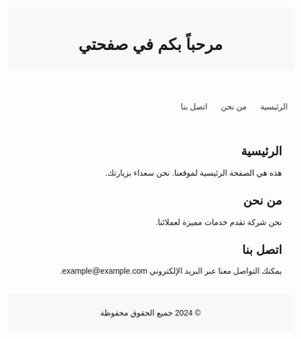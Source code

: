 <!DOCTYPE html>
<html lang="ar">
<head>
    <meta charset="UTF-8">
    <meta name="viewport" content="width=device-width, initial-scale=1.0">
    <title>صفحة ويب بسيطة</title>
    <style>
        body {
            font-family: Arial, sans-serif;
            direction: rtl;
            text-align: right;
        }
        header, footer {
            background-color: #f8f8f8;
            padding: 10px;
            text-align: center;
        }
        main {
            padding: 20px;
        }
        nav {
            margin: 10px 0;
        }
        nav a {
            margin: 0 10px;
            text-decoration: none;
            color: #333;
        }
    </style>
</head>
<body>
    <header>
        <h1>مرحباً بكم في صفحتي</h1>
    </header>
    <nav>
        <a href="#home">الرئيسية</a>
        <a href="#about">من نحن</a>
        <a href="#contact">اتصل بنا</a>
    </nav>
    <main>
        <section id="home">
            <h2>الرئيسية</h2>
            <p>هذه هي الصفحة الرئيسية لموقعنا. نحن سعداء بزيارتك.</p>
        </section>
        <section id="about">
            <h2>من نحن</h2>
            <p>نحن شركة تقدم خدمات مميزة لعملائنا.</p>
        </section>
        <section id="contact">
            <h2>اتصل بنا</h2>
            <p>يمكنك التواصل معنا عبر البريد الإلكتروني example@example.com.</p>
        </section>
    </main>
    <footer>
        <p>&copy; 2024 جميع الحقوق محفوظة</p>
    </footer>
</body>
</html>
